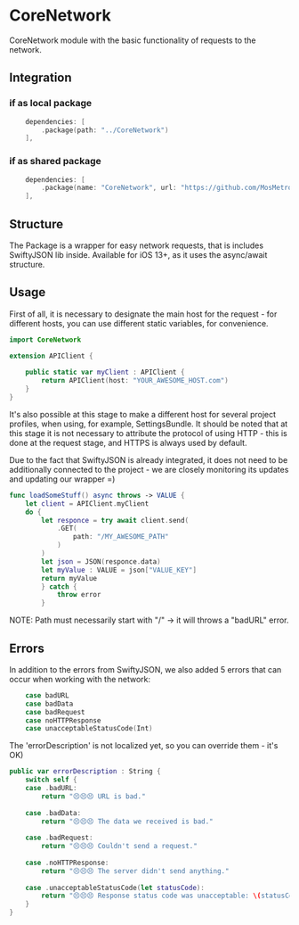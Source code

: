 # CoreNetwork

CoreNetwork module with the basic functionality of requests to the network.

## Integration

### if as local package
```swift
    dependencies: [
        .package(path: "../CoreNetwork")
    ],
```

### if as shared package
```swift
    dependencies: [
        .package(name: "CoreNetwork", url: "https://github.com/MosMetro-official/CoreNetwork.git", from: "0.0.1")
    ],
```

## Structure

The Package is a wrapper for easy network requests, that is includes SwiftyJSON lib inside. Available for iOS 13+, as it uses the async/await structure.

## Usage

First of all, it is necessary to designate the main host for the request - for different hosts, you can use different static variables, for convenience.
```swift
import CoreNetwork

extension APIClient {
    
    public static var myClient : APIClient {
        return APIClient(host: "YOUR_AWESOME_HOST.com")
    }
}
```
It's also possible at this stage to make a different host for several project profiles, when using, for example, SettingsBundle.
It should be noted that at this stage it is not necessary to attribute the protocol of using HTTP - this is done at the request stage, and HTTPS is always used by default.

Due to the fact that SwiftyJSON is already integrated, it does not need to be additionally connected to the project - we are closely monitoring its updates and updating our wrapper =)
```swift
func loadSomeStuff() async throws -> VALUE {
    let client = APIClient.myClient
    do {
        let responce = try await client.send(
            .GET(
                path: "/MY_AWESOME_PATH"
            )
        )
        let json = JSON(responce.data)
        let myValue : VALUE = json["VALUE_KEY"]
        return myValue
        } catch {
            throw error
        }
```
NOTE: Path must necessarily start with "/" -> it will throws a "badURL" error.

## Errors
In addition to the errors from SwiftyJSON, we also added 5 errors that can occur when working with the network:
```swift
    case badURL
    case badData
    case badRequest
    case noHTTPResponse
    case unacceptableStatusCode(Int)
```

The 'errorDescription' is not localized yet, so you can override them - it's OK)
```swift
public var errorDescription : String {
    switch self {
    case .badURL:
        return "😣😣😣 URL is bad."
        
    case .badData:
        return "😣😣😣 The data we received is bad."
        
    case .badRequest:
        return "😣😣😣 Couldn't send a request."
        
    case .noHTTPResponse:
        return "😣😣😣 The server didn't send anything."
        
    case .unacceptableStatusCode(let statusCode):
        return "😣😣😣 Response status code was unacceptable: \(statusCode)."
    }
}
```

